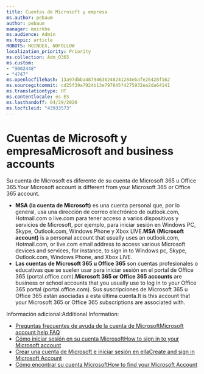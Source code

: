 ```yaml
---
title: Cuentas de Microsoft y empresa
ms.author: pebaum
author: pebaum
manager: mnirkhe
ms.audience: Admin
ms.topic: article
ROBOTS: NOINDEX, NOFOLLOW
localization_priority: Priority
ms.collection: Adm_O365
ms.custom:
- "9002448"
- "4747"
ms.openlocfilehash: 13a97dbba48794630248241284ebafe26428f162
ms.sourcegitcommit: cd25f39a7924b13e797845f4275932ea2da64141
ms.translationtype: HT
ms.contentlocale: es-ES
ms.lasthandoff: 04/29/2020
ms.locfileid: "43933573"
---
```

# <a name="microsoft-and-business-accounts"></a><span data-ttu-id="20ef8-102">Cuentas de Microsoft y empresa</span><span class="sxs-lookup"><span data-stu-id="20ef8-102">Microsoft and business accounts</span></span>

<span data-ttu-id="20ef8-103">Su cuenta de Microsoft es diferente de su cuenta de Microsoft 365 u Office 365.</span><span class="sxs-lookup"><span data-stu-id="20ef8-103">Your Microsoft account is different from your Microsoft 365 or Office 365 account.</span></span>

- <span data-ttu-id="20ef8-104">**MSA (la cuenta de Microsoft)** es una cuenta personal que, por lo general, usa una dirección de correo electrónico de outlook.com, Hotmail.com o live.com para tener acceso a varios dispositivos y servicios de Microsoft, por ejemplo, para iniciar sesión en Windows PC, Skype, Outlook.com, Windows Phone y Xbox LIVE.</span><span class="sxs-lookup"><span data-stu-id="20ef8-104">**MSA (Microsoft account)** is a personal account that usually uses an outlook.com, Hotmail.com, or live.com email address to access various Microsoft devices and services, for instance, to sign in to Windows pc, Skype, Outlook.com, Windows Phone, and Xbox LIVE.</span></span>
- <span data-ttu-id="20ef8-105">**Las cuentas de Microsoft 365 u Office 365** son cuentas profesionales o educativas que se suelen usar para iniciar sesión en el portal de Office 365 (portal.office.com).</span><span class="sxs-lookup"><span data-stu-id="20ef8-105">**Microsoft 365 or Office 365 accounts** are business or school accounts that you usually use to log in to your Office 365 portal (portal.office.com).</span></span> <span data-ttu-id="20ef8-106">Sus suscripciones de Microsoft 365 u Office 365 están asociadas a esta última cuenta.</span><span class="sxs-lookup"><span data-stu-id="20ef8-106">It is this account that your Microsoft 365 or Office 365 subscriptions are associated with.</span></span>

<span data-ttu-id="20ef8-107">Información adicional:</span><span class="sxs-lookup"><span data-stu-id="20ef8-107">Additional Information:</span></span>

- [<span data-ttu-id="20ef8-108">Preguntas frecuentes de ayuda de la cuenta de Microsoft</span><span class="sxs-lookup"><span data-stu-id="20ef8-108">Microsoft account help FAQ</span></span>](https://support.microsoft.com/hub/4294457/microsoft-account-help) 
- [<span data-ttu-id="20ef8-109">Cómo iniciar sesión en su cuenta Microsoft</span><span class="sxs-lookup"><span data-stu-id="20ef8-109">How to sign in to your Microsoft account</span></span>](https://support.microsoft.com/help/4028195/microsoft-account-how-to-sign-in)
- [<span data-ttu-id="20ef8-110">Crear una cuenta de Microsoft e iniciar sesión en ella</span><span class="sxs-lookup"><span data-stu-id="20ef8-110">Create and sign in Microsoft Account</span></span>](https://account.microsoft.com/account)
- [<span data-ttu-id="20ef8-111">Cómo encontrar su cuenta Microsoft</span><span class="sxs-lookup"><span data-stu-id="20ef8-111">How to find your Microsoft Account</span></span>](https://support.microsoft.com/help/13811/microsoft-account-how-to-find)
